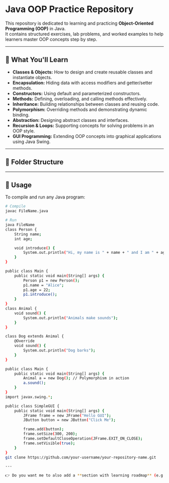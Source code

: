 # Java OOP Practice Repository

This repository is dedicated to learning and practicing **Object-Oriented Programming (OOP)** in Java.  
It contains structured exercises, lab problems, and worked examples to help learners master OOP concepts step by step.  

---

## 📘 What You'll Learn
- **Classes & Objects:** How to design and create reusable classes and instantiate objects.  
- **Encapsulation:** Hiding data with access modifiers and getter/setter methods.  
- **Constructors:** Using default and parameterized constructors.  
- **Methods:** Defining, overloading, and calling methods effectively.  
- **Inheritance:** Building relationships between classes and reusing code.  
- **Polymorphism:** Overriding methods and demonstrating dynamic binding.  
- **Abstraction:** Designing abstract classes and interfaces.  
- **Recursion & Loops:** Supporting concepts for solving problems in an OOP style.  
- **GUI Programming:** Extending OOP concepts into graphical applications using Java Swing.  

---

## 📂 Folder Structure

---

## 🚀 Usage
To compile and run any Java program:  

```bash
# Compile
javac FileName.java

# Run
java FileName
class Person {
    String name;
    int age;

    void introduce() {
        System.out.println("Hi, my name is " + name + " and I am " + age + " years old.");
    }
}

public class Main {
    public static void main(String[] args) {
        Person p1 = new Person();
        p1.name = "Alice";
        p1.age = 22;
        p1.introduce();
    }
}
class Animal {
    void sound() {
        System.out.println("Animals make sounds");
    }
}

class Dog extends Animal {
    @Override
    void sound() {
        System.out.println("Dog barks");
    }
}

public class Main {
    public static void main(String[] args) {
        Animal a = new Dog(); // Polymorphism in action
        a.sound();
    }
}
import javax.swing.*;

public class SimpleGUI {
    public static void main(String[] args) {
        JFrame frame = new JFrame("Hello GUI");
        JButton button = new JButton("Click Me");

        frame.add(button);
        frame.setSize(300, 200);
        frame.setDefaultCloseOperation(JFrame.EXIT_ON_CLOSE);
        frame.setVisible(true);
    }
}
git clone https://github.com/your-username/your-repository-name.git

---

👉 Do you want me to also add a **section with learning roadmap** (e.g., “Start with basics → then constructors → then inheritance → then polymorphism”), so that the README doubles as a study guide?

